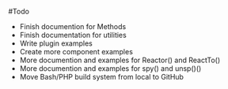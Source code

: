 #Todo

- Finish documention for Methods
- Finish documentation for utilities
- Write plugin examples
- Create more component examples
- More documention and examples for Reactor() and ReactTo()
- More documention and examples for spy() and unsp()()
- Move Bash/PHP build system from local to GitHub

